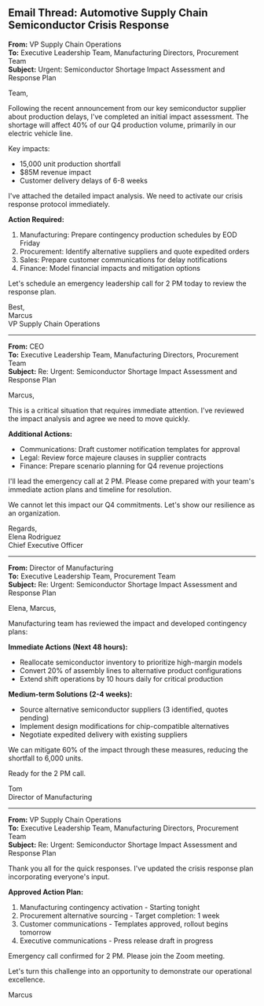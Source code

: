 ## Email Thread: Automotive Supply Chain Semiconductor Crisis Response

**From:** VP Supply Chain Operations  
**To:** Executive Leadership Team, Manufacturing Directors, Procurement Team  
**Subject:** Urgent: Semiconductor Shortage Impact Assessment and Response Plan  

Team,

Following the recent announcement from our key semiconductor supplier about production delays, I've completed an initial impact assessment. The shortage will affect 40% of our Q4 production volume, primarily in our electric vehicle line.

Key impacts:
- 15,000 unit production shortfall
- $85M revenue impact
- Customer delivery delays of 6-8 weeks

I've attached the detailed impact analysis. We need to activate our crisis response protocol immediately.

**Action Required:**
1. Manufacturing: Prepare contingency production schedules by EOD Friday
2. Procurement: Identify alternative suppliers and quote expedited orders
3. Sales: Prepare customer communications for delay notifications
4. Finance: Model financial impacts and mitigation options

Let's schedule an emergency leadership call for 2 PM today to review the response plan.

Best,  
Marcus  
VP Supply Chain Operations  

---

**From:** CEO  
**To:** Executive Leadership Team, Manufacturing Directors, Procurement Team  
**Subject:** Re: Urgent: Semiconductor Shortage Impact Assessment and Response Plan  

Marcus,

This is a critical situation that requires immediate attention. I've reviewed the impact analysis and agree we need to move quickly.

**Additional Actions:**
- Communications: Draft customer notification templates for approval
- Legal: Review force majeure clauses in supplier contracts
- Finance: Prepare scenario planning for Q4 revenue projections

I'll lead the emergency call at 2 PM. Please come prepared with your team's immediate action plans and timeline for resolution.

We cannot let this impact our Q4 commitments. Let's show our resilience as an organization.

Regards,  
Elena Rodriguez  
Chief Executive Officer  

---

**From:** Director of Manufacturing  
**To:** Executive Leadership Team, Procurement Team  
**Subject:** Re: Urgent: Semiconductor Shortage Impact Assessment and Response Plan  

Elena, Marcus,

Manufacturing team has reviewed the impact and developed contingency plans:

**Immediate Actions (Next 48 hours):**
- Reallocate semiconductor inventory to prioritize high-margin models
- Convert 20% of assembly lines to alternative product configurations
- Extend shift operations by 10 hours daily for critical production

**Medium-term Solutions (2-4 weeks):**
- Source alternative semiconductor suppliers (3 identified, quotes pending)
- Implement design modifications for chip-compatible alternatives
- Negotiate expedited delivery with existing suppliers

We can mitigate 60% of the impact through these measures, reducing the shortfall to 6,000 units.

Ready for the 2 PM call.

Tom  
Director of Manufacturing  

---

**From:** VP Supply Chain Operations  
**To:** Executive Leadership Team, Manufacturing Directors, Procurement Team  
**Subject:** Re: Urgent: Semiconductor Shortage Impact Assessment and Response Plan  

Thank you all for the quick responses. I've updated the crisis response plan incorporating everyone's input.

**Approved Action Plan:**
1. Manufacturing contingency activation - Starting tonight
2. Procurement alternative sourcing - Target completion: 1 week
3. Customer communications - Templates approved, rollout begins tomorrow
4. Executive communications - Press release draft in progress

Emergency call confirmed for 2 PM. Please join the Zoom meeting.

Let's turn this challenge into an opportunity to demonstrate our operational excellence.

Marcus